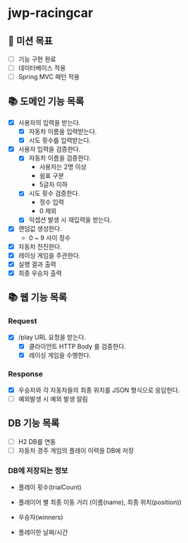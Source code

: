 # jwp-racingcar

## 🧐 미션 목표
+ [ ] 기능 구현 완료
+ [ ] 데이터베이스 적용
+ [ ] Spring MVC 패턴 적용

## 📚 도메인 기능 목록
- [x] 사용자의 입력을 받는다.
    - [x] 자동차 이름을 입력받는다.
    - [x] 시도 횟수를 입력받는다.
- [x] 사용자 입력을 검증한다.
    - [x] 자동차 이름을 검증한다.
        - 사용자는 2명 이상
        - 쉼표 구분
        - 5글자 이하
    - [x] 시도 횟수 검증한다.
        - 정수 입력
        - 0 제외
    - [x] 익셉션 발생 시 재입력을 받는다.
- [x] 랜덤값 생성한다. 
    - 0 ~ 9 사이 정수
- [x] 자동차 전진한다. 
- [x] 레이싱 게임을 주관한다.
- [x] 실행 결과 출력 
- [x] 최종 우승자 출력 

## 📚 웹 기능 목록
### Request
 - [x] /play URL 요청을 받는다.
   -  [x] 클라이언트 HTTP Body 를 검증한다.
   -  [x] 레이싱 게임을 수행한다.

### Response
 - [x]  우승자와 각 자동차들의 최종 위치를 JSON 형식으로 응답헌다.
 - [ ]  예외발생 시 예외 발생 알림

## DB 기능 목록
 - [ ] H2 DB를 연동
 - [ ] 자동차 경주 게임의 플레이 이력을 DB에 저장
### DB에 저장되는 정보
- 플레이 횟수(trialCount)

- 플레이어 별 최종 이동 거리 (이름(name), 최종 위치(position))

- 우승자(winners)

- 플레이한 날짜/시간
